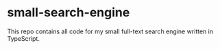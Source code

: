 # small-search-engine

This repo contains all code for my small full-text search engine written in TypeScript.
